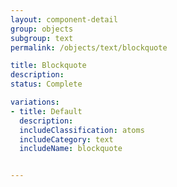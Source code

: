 ```yaml
---
layout: component-detail
group: objects
subgroup: text
permalink: /objects/text/blockquote

title: Blockquote
description:
status: Complete

variations:
- title: Default
  description:
  includeClassification: atoms
  includeCategory: text
  includeName: blockquote


---
```

